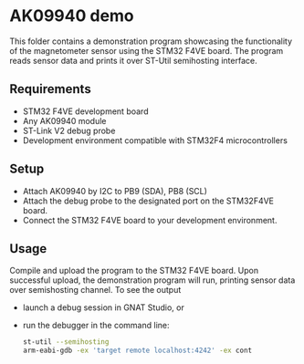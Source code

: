 # AK09940 demo

This folder contains a demonstration program showcasing the functionality
of the magnetometer sensor using the STM32 F4VE board.
The program reads sensor data and prints it over ST-Util semihosting
interface.

## Requirements

* STM32 F4VE development board
* Any AK09940 module
* ST-Link V2 debug probe
* Development environment compatible with STM32F4 microcontrollers

## Setup

* Attach AK09940 by I2C to PB9 (SDA), PB8 (SCL)
* Attach the debug probe to the designated port on the STM32F4VE board.
* Connect the STM32 F4VE board to your development environment.

## Usage

Compile and upload the program to the STM32 F4VE board. Upon successful upload,
the demonstration program will run, printing sensor data over semishosting
channel. To see the output

* launch a debug session in GNAT Studio, or
* run the debugger in the command line:

  ```sh
  st-util --semihosting
  arm-eabi-gdb -ex 'target remote localhost:4242' -ex cont
  ```
